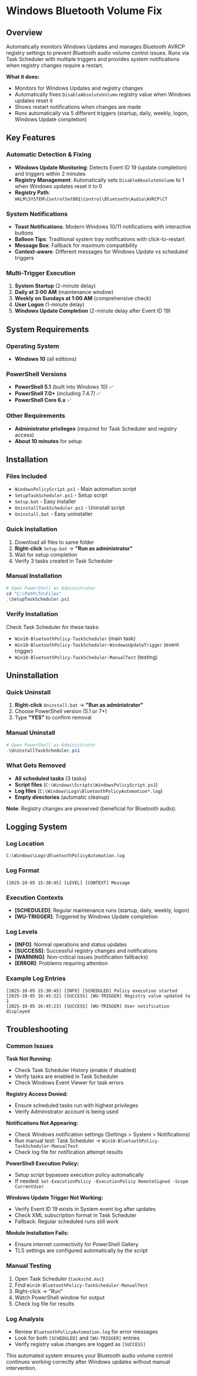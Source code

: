 # Windows Bluetooth Volume Fix

## Overview
Automatically monitors Windows Updates and manages Bluetooth AVRCP registry settings to prevent Bluetooth audio volume control issues. Runs via Task Scheduler with multiple triggers and provides system notifications when registry changes require a restart.

**What it does:**
- Monitors for Windows Updates and registry changes
- Automatically fixes `DisableAbsoluteVolume` registry value when Windows updates reset it
- Shows restart notifications when changes are made
- Runs automatically via 5 different triggers (startup, daily, weekly, logon, Windows Update completion)

## Key Features

### Automatic Detection & Fixing
- **Windows Update Monitoring**: Detects Event ID 19 (update completion) and triggers within 2 minutes
- **Registry Management**: Automatically sets `DisableAbsoluteVolume` to 1 when Windows updates reset it to 0
- **Registry Path**: `HKLM\SYSTEM\ControlSet001\Control\Bluetooth\Audio\AVRCP\CT`

### System Notifications
- **Toast Notifications**: Modern Windows 10/11 notifications with interactive buttons
- **Balloon Tips**: Traditional system tray notifications with click-to-restart
- **Message Box**: Fallback for maximum compatibility
- **Context-aware**: Different messages for Windows Update vs scheduled triggers

### Multi-Trigger Execution
1. **System Startup** (2-minute delay)
2. **Daily at 3:00 AM** (maintenance window)
3. **Weekly on Sundays at 1:00 AM** (comprehensive check)
4. **User Logon** (1-minute delay)
5. **Windows Update Completion** (2-minute delay after Event ID 19)

## System Requirements

### Operating System
- **Windows 10** (all editions)

### PowerShell Versions
- **PowerShell 5.1** (built into Windows 10) ✅
- **PowerShell 7.0+** (including 7.4.7) ✅
- **PowerShell Core 6.x** ✅

### Other Requirements
- **Administrator privileges** (required for Task Scheduler and registry access)
- **About 10 minutes** for setup

## Installation

### Files Included
- `WindowsPolicyScript.ps1` - Main automation script
- `SetupTaskScheduler.ps1` - Setup script  
- `Setup.bat` - Easy installer
- `UninstallTaskScheduler.ps1` - Uninstall script
- `Uninstall.bat` - Easy uninstaller

### Quick Installation
1. Download all files to same folder
2. **Right-click** `Setup.bat` → **"Run as administrator"**
3. Wait for setup completion
4. Verify 3 tasks created in Task Scheduler

### Manual Installation
```powershell
# Open PowerShell as Administrator
cd "C:\Path\To\Files"
.\SetupTaskScheduler.ps1
```

### Verify Installation
Check Task Scheduler for these tasks:
- `Win10-BluetoothPolicy-TaskScheduler` (main task)
- `Win10-BluetoothPolicy-TaskScheduler-WindowsUpdateTrigger` (event trigger)
- `Win10-BluetoothPolicy-TaskScheduler-ManualTest` (testing)

## Uninstallation

### Quick Uninstall
1. **Right-click** `Uninstall.bat` → **"Run as administrator"**
2. Choose PowerShell version (5.1 or 7+)
3. Type **"YES"** to confirm removal

### Manual Uninstall
```powershell
# Open PowerShell as Administrator
.\UninstallTaskScheduler.ps1
```

### What Gets Removed
- **All scheduled tasks** (3 tasks)
- **Script files** (`C:\Windows\Scripts\WindowsPolicyScript.ps1`)
- **Log files** (`C:\Windows\Logs\BluetoothPolicyAutomation*.log`)
- **Empty directories** (automatic cleanup)

**Note**: Registry changes are preserved (beneficial for Bluetooth audio).

## Logging System

### Log Location
`C:\Windows\Logs\BluetoothPolicyAutomation.log`

### Log Format
```
[2025-10-05 15:30:45] [LEVEL] [CONTEXT] Message
```

### Execution Contexts
- **[SCHEDULED]**: Regular maintenance runs (startup, daily, weekly, logon)
- **[WU-TRIGGER]**: Triggered by Windows Update completion

### Log Levels
- **[INFO]**: Normal operations and status updates
- **[SUCCESS]**: Successful registry changes and notifications
- **[WARNING]**: Non-critical issues (notification fallbacks)
- **[ERROR]**: Problems requiring attention

### Example Log Entries
```
[2025-10-05 15:30:45] [INFO] [SCHEDULED] Policy execution started
[2025-10-05 16:45:22] [SUCCESS] [WU-TRIGGER] Registry value updated to 1
[2025-10-05 16:45:23] [SUCCESS] [WU-TRIGGER] User notification displayed
```

## Troubleshooting

### Common Issues

**Task Not Running:**
- Check Task Scheduler History (enable if disabled)
- Verify tasks are enabled in Task Scheduler
- Check Windows Event Viewer for task errors

**Registry Access Denied:**
- Ensure scheduled tasks run with highest privileges
- Verify Administrator account is being used

**Notifications Not Appearing:**
- Check Windows notification settings (Settings > System > Notifications)
- Run manual test: Task Scheduler → `Win10-BluetoothPolicy-TaskScheduler-ManualTest`
- Check log file for notification attempt results

**PowerShell Execution Policy:**
- Setup script bypasses execution policy automatically
- If needed: `Set-ExecutionPolicy -ExecutionPolicy RemoteSigned -Scope CurrentUser`

**Windows Update Trigger Not Working:**
- Verify Event ID 19 exists in System event log after updates
- Check XML subscription format in Task Scheduler
- Fallback: Regular scheduled runs still work

**Module Installation Fails:**
- Ensure internet connectivity for PowerShell Gallery
- TLS settings are configured automatically by the script

### Manual Testing
1. Open Task Scheduler (`taskschd.msc`)
2. Find `Win10-BluetoothPolicy-TaskScheduler-ManualTest`
3. Right-click → "Run"
4. Watch PowerShell window for output
5. Check log file for results

### Log Analysis
- Review `BluetoothPolicyAutomation.log` for error messages
- Look for both `[SCHEDULED]` and `[WU-TRIGGER]` entries
- Verify registry value changes are logged as `[SUCCESS]`

This automated system ensures your Bluetooth audio volume control continues working correctly after Windows updates without manual intervention.
